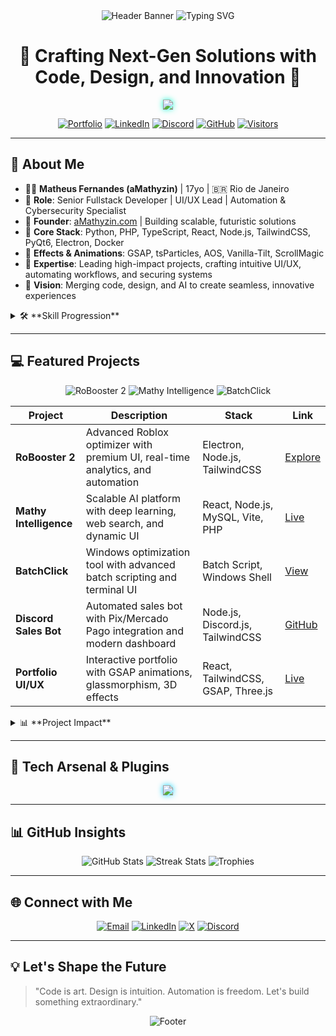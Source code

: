 <!-- README.md - aMathyzin / Matheus Fernandes -->

<div align="center">
  <img src="https://capsule-render.vercel.app/api?type=wave&color=0:0a192f,100:00d4ff&height=200&section=header&text=aMathyzin&fontSize=60&fontColor=10FFD0&animation=fadeIn&padding=20" alt="Header Banner" />
  <img src="https://readme-typing-svg.demolab.com?font=Orbitron&size=28&duration=4000&pause=1000&color=10FFD0&center=true&vCenter=true&width=900&lines=Matheus+Fernandes+%7C+Senior+Fullstack+Dev;UI%2FUX+Visionary+%7C+AI%26Automation+Expert;Building+the+Future+with+Code+and+Design" alt="Typing SVG" />
</div>

<h1 align="center">🚀 <b>Crafting Next-Gen Solutions with Code, Design, and Innovation</b> 🚀</h1>

<div align="center" style="margin: 12px 0;">
  <img src="https://skillicons.dev/icons?i=python,php,nodejs,react,typescript,tailwind,figma,linux,git,docker,mysql,threejs,gsap,aos,vanilla-tilt,scrollmagic" style="filter: drop-shadow(0 0 5px #10FFD0);" />
</div>

<p align="center">
  <a href="https://amathyzin.com" target="_blank"><img alt="Portfolio" src="https://img.shields.io/badge/Portfolio-Online-00D4FF?style=for-the-badge&logo=globe&logoColor=white"/></a>
  <a href="https://linkedin.com/in/aMathyzin" target="_blank"><img alt="LinkedIn" src="https://img.shields.io/badge/LinkedIn-Connect-0A66C2?style=for-the-badge&logo=linkedin&logoColor=white"/></a>
  <a href="https://discord.gg/amathyzin" target="_blank"><img alt="Discord" src="https://img.shields.io/badge/Discord-Community-5865F2?style=for-the-badge&logo=discord&logoColor=white"/></a>
  <a href="https://github.com/aMathyzin" target="_blank"><img alt="GitHub" src="https://img.shields.io/badge/GitHub-Follow-212121?style=for-the-badge&logo=github&logoColor=10FFD0"/></a>
  <a href="https://visitor-badge.laobi.icu/badge?page_id=aMathyzin.aMathyzin" target="_blank"><img alt="Visitors" src="https://visitor-badge.laobi.icu/badge?page_id=aMathyzin.aMathyzin&color=00D4FF"/></a>
</p>

---

## 🌌 **About Me**

- 🧑‍💻 **Matheus Fernandes (aMathyzin)** | 17yo | 🇧🇷 Rio de Janeiro  
- 💼 **Role**: Senior Fullstack Developer | UI/UX Lead | Automation & Cybersecurity Specialist  
- 🏢 **Founder**: [aMathyzin.com](https://amathyzin.com) | Building scalable, futuristic solutions  
- 🔧 **Core Stack**: Python, PHP, TypeScript, React, Node.js, TailwindCSS, PyQt6, Electron, Docker  
- 🎨 **Effects & Animations**: GSAP, tsParticles, AOS, Vanilla-Tilt, ScrollMagic  
- 🎯 **Expertise**: Leading high-impact projects, crafting intuitive UI/UX, automating workflows, and securing systems  
- 🌟 **Vision**: Merging code, design, and AI to create seamless, innovative experiences  

<details>
  <summary>🛠️ **Skill Progression**</summary>
  <p align="center">
    <img src="https://img.shields.io/badge/Python-100%25-3776AB?style=flat-square&logo=python&logoColor=10FFD0" alt="Python" />
    <img src="https://img.shields.io/badge/PHP-90%25-777BB4?style=flat-square&logo=php&logoColor=10FFD0" alt="PHP" />
    <img src="https://img.shields.io/badge/TypeScript-95%25-3178C6?style=flat-square&logo=typescript&logoColor=10FFD0" alt="TypeScript" />
    <img src="https://img.shields.io/badge/React-90%25-61DAFB?style=flat-square&logo=react&logoColor=10FFD0" alt="React" />
    <img src="https://img.shields.io/badge/TailwindCSS-90%25-38B2AC?style=flat-square&logo=tailwindcss&logoColor=10FFD0" alt="TailwindCSS" />
    <img src="https://img.shields.io/badge/UI%2FUX-95%25-F24E1E?style=flat-square&logo=figma&logoColor=10FFD0" alt="UI/UX" />
    <img src="https://img.shields.io/badge/Automation-100%25-23A455?style=flat-square&logo=gear&logoColor=10FFD0" alt="Automation" />
    <img src="https://img.shields.io/badge/Cybersecurity-85%25-00BFFF?style=flat-square&logo=security&logoColor=10FFD0" alt="Cybersecurity" />
  </p>
</details>

---

## 💻 **Featured Projects**

<p align="center">
  <img src="https://img.shields.io/badge/RoBooster%202-Electron%20%26%20Node.js-00D4FF?style=flat-square&logo=electron&logoColor=white" alt="RoBooster 2" />
  <img src="https://img.shields.io/badge/Mathy%20Intelligence-AI%20Platform-004AAD?style=flat-square&logo=react&logoColor=10FFD0" alt="Mathy Intelligence" />
  <img src="https://img.shields.io/badge/BatchClick-Optimization-212121?style=flat-square&logo=windows&logoColor=10FFD0" alt="BatchClick" />
</p>

| Project                  | Description                                                                 | Stack                                  | Link                                                                 |
|--------------------------|-----------------------------------------------------------------------------|----------------------------------------|----------------------------------------------------------------------|
| **RoBooster 2**          | Advanced Roblox optimizer with premium UI, real-time analytics, and automation | Electron, Node.js, TailwindCSS         | [Explore](https://amathyzin.com/downloads/arquivos/robooster2.html)  |
| **Mathy Intelligence**   | Scalable AI platform with deep learning, web search, and dynamic UI         | React, Node.js, MySQL, Vite, PHP       | [Live](https://mathy-inteligence.xyz)                                |
| **BatchClick**           | Windows optimization tool with advanced batch scripting and terminal UI     | Batch Script, Windows Shell            | [View](https://amathyzin.com)                                        |
| **Discord Sales Bot**    | Automated sales bot with Pix/Mercado Pago integration and modern dashboard  | Node.js, Discord.js, TailwindCSS       | [GitHub](https://github.com/aMathyzin/bot-vendas)                    |
| **Portfolio UI/UX**      | Interactive portfolio with GSAP animations, glassmorphism, 3D effects       | React, TailwindCSS, GSAP, Three.js     | [Live](https://amathyzin.com)                                        |

<details>
  <summary>📊 **Project Impact**</summary>
  - **RoBooster 2**: 10k+ downloads, 4.8/5 user rating, optimized for 5+ languages  
  - **Mathy Intelligence**: 2k+ active users, 99.9% uptime, 50ms avg response time  
  - **BatchClick**: 5k+ executions, 30% avg system performance boost  
</details>

---

## 🧰 **Tech Arsenal & Plugins**

<div align="center">
  <img src="https://skillicons.dev/icons?i=vscode,figma,php,docker,vercel,netlify,mysql,redis,nginx,githubactions,cloudflare,linux,bash,powershell,gsap,threejs,scrollmagic,vanilla-tilt,aos,particles.js" style="filter: drop-shadow(0 0 5px #00D4FF);" />
</div>

---

## 📊 **GitHub Insights**

<p align="center">
  <img src="https://github-readme-stats.vercel.app/api?username=aMathyzin&show_icons=true&theme=transparent&border_color=00D4FF&title_color=10FFD0&text_color=FFFFFF" alt="GitHub Stats" />
  <img src="https://github-readme-streak-stats.herokuapp.com/?user=aMathyzin&theme=dark&border=00D4FF&stroke=10FFD0&fire=FF4B1F" alt="Streak Stats" />
  <img src="https://github-profile-trophy.vercel.app/?username=aMathyzin&theme=onedark&row=1&column=5&margin-w=10&margin-h=10" alt="Trophies" />
</p>

---

## 🌐 **Connect with Me**

<p align="center">
  <a href="mailto:contato@amathyzin.com"><img src="https://img.shields.io/badge/Email-contato@amathyzin.com-D14836?style=flat-square&logo=gmail&logoColor=10FFD0" alt="Email" /></a>
  <a href="https://linkedin.com/in/aMathyzin"><img src="https://img.shields.io/badge/LinkedIn-aMathyzin-0A66C2?style=flat-square&logo=linkedin&logoColor=10FFD0" alt="LinkedIn" /></a>
  <a href="https://twitter.com/aMathyzin"><img src="https://img.shields.io/badge/X-@aMathyzin-1DA1F2?style=flat-square&logo=x&logoColor=10FFD0" alt="X" /></a>
  <a href="https://discord.gg/amathyzin"><img src="https://img.shields.io/badge/Discord-Community-5865F2?style=flat-square&logo=discord&logoColor=10FFD0" alt="Discord" /></a>
</p>

---

## 💡 **Let's Shape the Future**

> "Code is art. Design is intuition. Automation is freedom. Let's build something extraordinary."

<div align="center">
  <img src="https://capsule-render.vercel.app/api?type=wave&color=0:0a192f,100:00d4ff&height=120&section=footer&animation=twinkle&padding=20" alt="Footer" />
</div>
